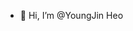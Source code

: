 - 👋 Hi, I’m @YoungJin Heo


<!---
HeoYoungJin98/HeoYoungJin98 is a ✨ special ✨ repository because its `README.md` (this file) appears on your GitHub profile.
You can click the Preview link to take a look at your changes.
--->
